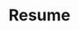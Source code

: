 ---
layout: redirect
title: "Resume"
redirect_to: "/assets/images/SandeepSalwanResume.pdf"
permalink: /resume/
--- 